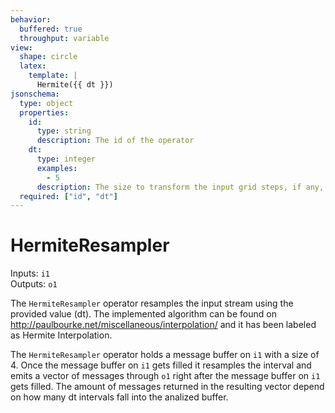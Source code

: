 ```yaml
---
behavior:
  buffered: true
  throughput: variable
view:
  shape: circle
  latex:
    template: |
      Hermite({{ dt }})
jsonschema:
  type: object
  properties:
    id:
      type: string
      description: The id of the operator
    dt:
      type: integer
      examples:
        - 5
      description: The size to transform the input grid steps, if any, on dt steps
  required: ["id", "dt"]
---
```


# HermiteResampler

Inputs: `i1`  
Outputs: `o1`

The `HermiteResampler` operator resamples the input stream using the provided value (dt). The implemented algorithm can be found on http://paulbourke.net/miscellaneous/interpolation/ and it has been labeled as Hermite Interpolation.

The `HermiteResampler` operator holds a message buffer on `i1` with a size of 4. Once the message buffer on `i1` gets filled it resamples the interval and emits a vector of messages through `o1` right after the message buffer on `i1` gets filled. The amount of messages returned in the resulting vector depend on how many dt intervals fall into the analized buffer.